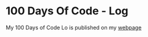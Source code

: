 # 100 Days Of Code - Log

My 100 Days of Code Lo is published on my [webpage](http://minortom.gitlab.io/#100-days-of-code)
